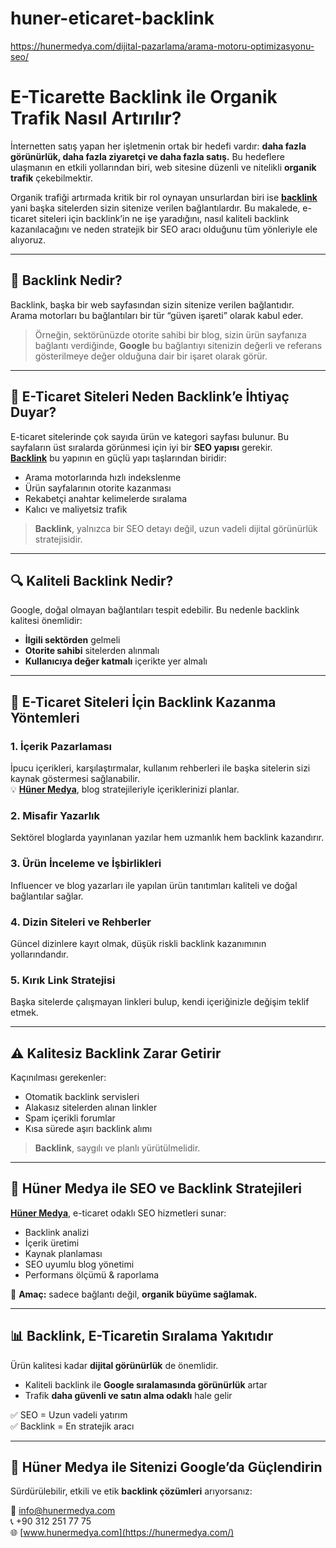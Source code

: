 # huner-eticaret-backlink
https://hunermedya.com/dijital-pazarlama/arama-motoru-optimizasyonu-seo/


# E-Ticarette Backlink ile Organik Trafik Nasıl Artırılır?

İnternetten satış yapan her işletmenin ortak bir hedefi vardır: **daha fazla görünürlük, daha fazla ziyaretçi ve daha fazla satış.** Bu hedeflere ulaşmanın en etkili yollarından biri, web sitesine düzenli ve nitelikli **organik trafik** çekebilmektir.

Organik trafiği artırmada kritik bir rol oynayan unsurlardan biri ise **[backlink](https://hunermedya.com/dijital-pazarlama/arama-motoru-optimizasyonu-seo/)** yani başka sitelerden sizin sitenize verilen bağlantılardır. Bu makalede, e-ticaret siteleri için backlink’in ne işe yaradığını, nasıl kaliteli backlink kazanılacağını ve neden stratejik bir SEO aracı olduğunu tüm yönleriyle ele alıyoruz.

---

## 📌 Backlink Nedir?

Backlink, başka bir web sayfasından sizin sitenize verilen bağlantıdır.  
Arama motorları bu bağlantıları bir tür “güven işareti” olarak kabul eder.  

> Örneğin, sektörünüzde otorite sahibi bir blog, sizin ürün sayfanıza bağlantı verdiğinde, **Google** bu bağlantıyı sitenizin değerli ve referans gösterilmeye değer olduğuna dair bir işaret olarak görür.

---

## 🎯 E-Ticaret Siteleri Neden Backlink’e İhtiyaç Duyar?

E-ticaret sitelerinde çok sayıda ürün ve kategori sayfası bulunur. Bu sayfaların üst sıralarda görünmesi için iyi bir **SEO yapısı** gerekir.  
**[Backlink](https://hunermedya.com/dijital-pazarlama/arama-motoru-optimizasyonu-seo/)** bu yapının en güçlü yapı taşlarından biridir:

- Arama motorlarında hızlı indekslenme
- Ürün sayfalarının otorite kazanması
- Rekabetçi anahtar kelimelerde sıralama
- Kalıcı ve maliyetsiz trafik

> **Backlink**, yalnızca bir SEO detayı değil, uzun vadeli dijital görünürlük stratejisidir.

---

## 🔍 Kaliteli Backlink Nedir?

Google, doğal olmayan bağlantıları tespit edebilir. Bu nedenle backlink kalitesi önemlidir:

- **İlgili sektörden** gelmeli  
- **Otorite sahibi** sitelerden alınmalı  
- **Kullanıcıya değer katmalı** içerikte yer almalı  

---

## 🛒 E-Ticaret Siteleri İçin Backlink Kazanma Yöntemleri

### 1. İçerik Pazarlaması

İpucu içerikleri, karşılaştırmalar, kullanım rehberleri ile başka sitelerin sizi kaynak göstermesi sağlanabilir.  
💡 **[Hüner Medya](https://hunermedya.com/)**, blog stratejileriyle içeriklerinizi planlar.

### 2. Misafir Yazarlık

Sektörel bloglarda yayınlanan yazılar hem uzmanlık hem backlink kazandırır.

### 3. Ürün İnceleme ve İşbirlikleri

Influencer ve blog yazarları ile yapılan ürün tanıtımları kaliteli ve doğal bağlantılar sağlar.

### 4. Dizin Siteleri ve Rehberler

Güncel dizinlere kayıt olmak, düşük riskli backlink kazanımının yollarındandır.

### 5. Kırık Link Stratejisi

Başka sitelerde çalışmayan linkleri bulup, kendi içeriğinizle değişim teklif etmek.

---

## ⚠️ Kalitesiz Backlink Zarar Getirir

Kaçınılması gerekenler:

- Otomatik backlink servisleri  
- Alakasız sitelerden alınan linkler  
- Spam içerikli forumlar  
- Kısa sürede aşırı backlink alımı

> **Backlink**, saygılı ve planlı yürütülmelidir.

---

## 🔧 Hüner Medya ile SEO ve Backlink Stratejileri

**[Hüner Medya](https://hunermedya.com/)**, e-ticaret odaklı SEO hizmetleri sunar:

- Backlink analizi  
- İçerik üretimi  
- Kaynak planlaması  
- SEO uyumlu blog yönetimi  
- Performans ölçümü & raporlama

🎯 **Amaç:** sadece bağlantı değil, **organik büyüme sağlamak.**

---

## 📊 Backlink, E-Ticaretin Sıralama Yakıtıdır

Ürün kalitesi kadar **dijital görünürlük** de önemlidir.

- Kaliteli backlink ile **Google sıralamasında görünürlük** artar  
- Trafik **daha güvenli ve satın alma odaklı** hale gelir  

✅ SEO = Uzun vadeli yatırım  
✅ Backlink = En stratejik aracı

---

## 🔗 Hüner Medya ile Sitenizi Google’da Güçlendirin

Sürdürülebilir, etkili ve etik **backlink çözümleri** arıyorsanız:

📧 info@hunermedya.com  
📞 +90 312 251 77 75  
🌐 [www.hunermedya.com](https://hunermedya.com/)
